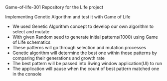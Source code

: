 Game-of-life-301
Repository for the Life project

Implementing Genetic Algorithm and test it with Game of Life
- We used Genetic Algorithm concept to develop our own algorithm to select and mutate
- With given Random seed to generate initial patterns(1000) using Game of Life schematics
- These patterns will go through selection and mutation processes
- Genetic algorithm will determine the best one within those patterns by comparing their generations and growth rate
- The best pattern will be passed into Swing window application(UI) to run
- The application will pause when the count of best pattern matched one in the console 
